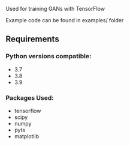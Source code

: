 Used for training GANs with TensorFlow

Example code can be found in examples/ folder
## Requirements
### Python versions compatible:
* 3.7
* 3.8
* 3.9

### Packages Used:
* tensorflow
* scipy
* numpy
* pyts
* matplotlib